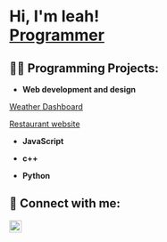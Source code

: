 <h1>Hi, I'm leah! <br/><a href="https://github.com/leah-kk-tech/leah-kk-tech">Programmer</a>
<h2>👨‍💻 Programming Projects:</h2>

- <b>Web development and design</b>

<a href="https://github.com/leah-kk-tech/weatherdashboard">Weather Dashboard</a>

<a href="https://github.com/leah-kk-tech/foodforlife-website-">Restaurant website</a>
  
- <b>JavaScript</b>
  
- <b>c++</b>

- <b>Python</b>
 
<h2> 🤳 Connect with me:</h2>



[<img align="left" alt="JoshMadakor | Instagram" width="22px" src="https://cdn.jsdelivr.net/npm/simple-icons@v3/icons/instagram.svg" />][instagram]


[instagram]: https://www.instagram.com/its_kwinsky?igsh=eW1zZDI5anRlODZs

<!--
**joshmadakor1/joshmadakor1** is a ✨ _special_ ✨ repository because its `README.md` (this file) appears on your GitHub profile.

Here are some ideas to get you started:

- 🔭 I’m currently working on ...
- 🌱 I’m currently learning ...
- 👯 I’m looking to collaborate on ...
- 🤔 I’m looking for help with ...
- 💬 Ask me about ...
- 📫 How to reach me: ...
- 😄 Pronouns: ...
- ⚡ Fun fact: ...
-->
